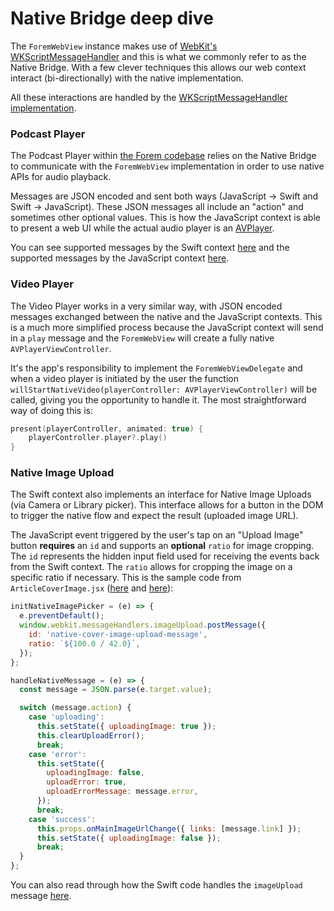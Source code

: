 # Native Bridge deep dive

The `ForemWebView` instance makes use of [WebKit's WKScriptMessageHandler](https://developer.apple.com/documentation/webkit/wkscriptmessagehandler) and this is what we commonly refer to as the Native Bridge. With a few clever techniques this allows our web context interact (bi-directionally) with the native implementation.

All these interactions are handled by the [WKScriptMessageHandler implementation](https://github.com/forem/ForemWebView-ios/blob/main/Sources/ForemWebView/ForemWebView+WKScriptMessageHandler.swift#L15).

### Podcast Player

The Podcast Player within [the Forem codebase](https://github.com/forem/forem/blob/master/app/assets/javascripts/initializers/initializePodcastPlayback.js) relies on the Native Bridge to communicate with the `ForemWebView` implementation in order to use native APIs for audio playback.

Messages are JSON encoded and sent both ways (JavaScript -> Swift and Swift -> JavaScript). These JSON messages all include an "action" and sometimes other optional values. This is how the JavaScript context is able to present a web UI while the actual audio player is an [AVPlayer](https://developer.apple.com/documentation/avfoundation/avplayer).

You can see supported messages by the Swift context [here](https://github.com/forem/ForemWebView-ios/blob/main/Sources/ForemWebView/ForemMediaManager/ForemMediaManager.swift#L50) and the supported messages by the JavaScript context [here](https://github.com/forem/forem/blob/master/app/assets/javascripts/initializers/initializePodcastPlayback.js#L485).

### Video Player

The Video Player works in a very similar way, with JSON encoded messages exchanged between the native and the JavaScript contexts. This is a much more simplified process because the JavaScript context will send in a `play` message and the `ForemWebView` will create a fully native `AVPlayerViewController`.

It's the app's responsibility to implement the `ForemWebViewDelegate` and when a video player is initiated by the user the function `willStartNativeVideo(playerController: AVPlayerViewController)` will be called, giving you the opportunity to handle it. The most straightforward way of doing this is:

```swift
present(playerController, animated: true) {
    playerController.player?.play()
}
```

### Native Image Upload

The Swift context also implements an interface for Native Image Uploads (via Camera or Library picker). This interface allows for a button in the DOM to trigger the native flow and expect the result (uploaded image URL).

The JavaScript event triggered by the user's tap on an "Upload Image" button **requires** an `id` and supports an **optional** `ratio` for image cropping. The `id` represents the hidden input field used for receiving the events back from the Swift context. The `ratio` allows for cropping the image on a specific ratio if necessary. This is the sample code from `ArticleCoverImage.jsx` ([here](https://github.com/forem/forem/blob/cf0a85b3a47344db1d7653dea3e6e94dae58d8b5/app/javascript/article-form/components/ArticleCoverImage.jsx#L58) and [here](https://github.com/forem/forem/blob/cf0a85b3a47344db1d7653dea3e6e94dae58d8b5/app/javascript/article-form/components/ArticleCoverImage.jsx#L66)):

```js
initNativeImagePicker = (e) => {
  e.preventDefault();
  window.webkit.messageHandlers.imageUpload.postMessage({
    id: 'native-cover-image-upload-message',
    ratio: `${100.0 / 42.0}`,
  });
};
```

```js
handleNativeMessage = (e) => {
  const message = JSON.parse(e.target.value);

  switch (message.action) {
    case 'uploading':
      this.setState({ uploadingImage: true });
      this.clearUploadError();
      break;
    case 'error':
      this.setState({
        uploadingImage: false,
        uploadError: true,
        uploadErrorMessage: message.error,
      });
      break;
    case 'success':
      this.props.onMainImageUrlChange({ links: [message.link] });
      this.setState({ uploadingImage: false });
      break;
  }
};
```

You can also read through how the Swift code handles the `imageUpload` message [here](https://github.com/forem/ForemWebView-ios/blob/main/Sources/ForemWebView/ForemWebView+WKScriptMessageHandler.swift#L90).
